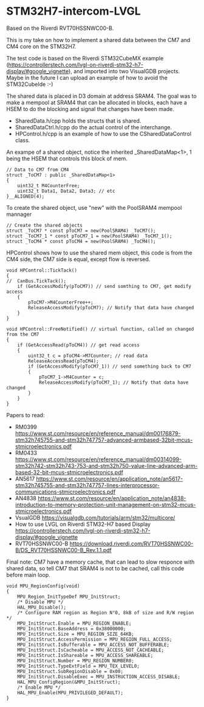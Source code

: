 # STM32H7-intercom-LVGL
Based on the Riverdi RVT70HSSNWC00-B.

This is my take on how to implement a shared data between the CM7 and CM4 core on the STM32H7.

The test code is based on the Riverdi STM32CubeMX example (https://controllerstech.com/lvgl-on-riverdi-stm32-h7-display/#google_vignette), and imported into two VisualGDB projects. Maybe in the future I can upload an example of how to avoid the STM32CubeIde :-)

The shared data is placed in D3 domain at address SRAM4.
The goal was to make a mempool at SRAM4 that can be allocated in blocks, each have a HSEM to do the blocking and signal that changes have been made.

+ SharedData.h/cpp holds the structs that is shared.
+ SharedDataCtrl.h/cpp do the actual control of the interchange.
+ HPControl.h/cpp is an example of how to use the CSharedDataControl class.

An exampe of a shared object, notice the inherited _SharedDataMap<1>, 1 being the HSEM that controls this block of mem.
```
// Data to CM7 from CM4
struct _ToCM7 : public _SharedDataMap<1>
{
	uint32_t M4CounterFree;
	uint32_t Data1, Data2, Data3; // etc
}__ALIGNED(4);
```
To create the shared object, use "new" with the PoolSRAM4 mempool mannager
````
// Create the shared objects
struct _ToCM7 * const pToCM7 = new(PoolSRAM4) _ToCM7();
struct _ToCM7_1 * const pToCM7_1 = new(PoolSRAM4) _ToCM7_1();
struct _ToCM4 * const pToCM4 = new(PoolSRAM4) _ToCM4();
````
HPControl shows how to use the shared mem object, this code is from the CM4 side, the CM7 side is equal, except flow is reversed.
```
void HPControl::TickTack()
{
//	CanBus.TickTack();
	if (GetAccessModify(pToCM7)) // send somthing to CM7, get modify access
	{
		pToCM7->M4CounterFree++;
		ReleaseAccessModify(pToCM7); // Notify that data have changed
	}
}

void HPControl::FreeNotified() // virtual function, called on changed from the CM7
{
	if (GetAccessRead(pToCM4)) // get read access
	{
		uint32_t c = pToCM4->M7Counter; // read data
		ReleaseAccessRead(pToCM4);
		if (GetAccessModify(pToCM7_1)) // send something back to CM7
		{
			pToCM7_1->M4Counter = c;
			ReleaseAccessModify(pToCM7_1); // Notify that data have changed
		}
	}
}
```

Papers to read: 
+ RM0399 https://www.st.com/resource/en/reference_manual/dm00176879-stm32h745755-and-stm32h747757-advanced-armbased-32bit-mcus-stmicroelectronics.pdf 
+ RM0433 https://www.st.com/resource/en/reference_manual/dm00314099-stm32h742-stm32h743-753-and-stm32h750-value-line-advanced-arm-based-32-bit-mcus-stmicroelectronics.pdf 
+ AN5617 https://www.st.com/resource/en/application_note/an5617-stm32h745755-and-stm32h747757-lines-interprocessor-communications-stmicroelectronics.pdf 
+ AN4838 https://www.st.com/resource/en/application_note/an4838-introduction-to-memory-protection-unit-management-on-stm32-mcus-stmicroelectronics.pdf 
+ VsualGDB https://visualgdb.com/tutorials/arm/stm32/multicore/ 
+ How to use LVGL on Riverdi STM32-H7 based Display https://controllerstech.com/lvgl-on-riverdi-stm32-h7-display/#google_vignette 
+ RVT70HSSNWC00-B https://download.riverdi.com/RVT70HSSNWC00-B/DS_RVT70HSSNWC00-B_Rev.1.1.pdf

Final note: CM7 have a memory cache, that can lead to slow responce with shared data, so tell CM7 that SRAM4 is not to be cached, call this code before main loop.
```
void MPU_RegionConfig(void)
{
	MPU_Region_InitTypeDef MPU_InitStruct;
	/* Disable MPU */
	HAL_MPU_Disable();
	/* Configure RAM region as Region N°0, 8kB of size and R/W region */
	MPU_InitStruct.Enable = MPU_REGION_ENABLE;
	MPU_InitStruct.BaseAddress = 0x38000000; 
	MPU_InitStruct.Size = MPU_REGION_SIZE_64KB;
	MPU_InitStruct.AccessPermission = MPU_REGION_FULL_ACCESS;
	MPU_InitStruct.IsBufferable = MPU_ACCESS_NOT_BUFFERABLE;
	MPU_InitStruct.IsCacheable = MPU_ACCESS_NOT_CACHEABLE;
	MPU_InitStruct.IsShareable = MPU_ACCESS_SHAREABLE;
	MPU_InitStruct.Number = MPU_REGION_NUMBER0;
	MPU_InitStruct.TypeExtField = MPU_TEX_LEVEL0;
	MPU_InitStruct.SubRegionDisable = 0x00;
	MPU_InitStruct.DisableExec = MPU_INSTRUCTION_ACCESS_DISABLE;
	HAL_MPU_ConfigRegion(&MPU_InitStruct);
	/* Enable MPU */
	HAL_MPU_Enable(MPU_PRIVILEGED_DEFAULT);
}
```
